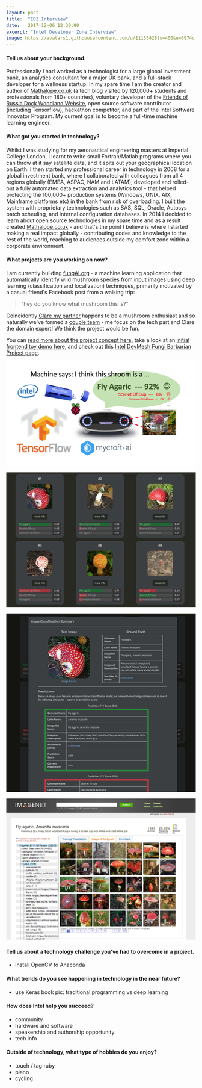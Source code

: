 ```yaml
---
layout: post
title:  "IDZ Interview"
date:   2017-12-06 12:30:00
excerpt: "Intel Developer Zone Interview"
image: https://avatars1.githubusercontent.com/u/11135428?s=400&u=6974cfe92abcde2c79bcf492b31cb9908c5c1818&v=4
---
```


#### Tell us about your background.

Professionally I had worked as a technologist for a large global investment bank, an analytics consultant for a major UK bank, and a full-stack developer for a wellness startup. In my spare time I am the creator and author of [Mathalope.co.uk](http://mathalope.co.uk/) (a tech blog visited by 120,000+ students and professionals from 180+ countries), voluntary developer of the [Friends of Russia Dock Woodland Website](http://fordw.org/), open source software contributor (including Tensorflow), hackathon competitor, and part of the Intel Software Innovator Program. My current goal is to become a full-time machine learning engineer.

#### What got you started in technology?

Whilst I was studying for my aeronautical engineering masters at Imperial College London, I learnt to write small Fortran/Matlab programs where you can throw at it say satellite data, and it spits out your geographical location on Earth. I then started my professional career in technology in 2008 for a global investment bank, where I collaborated with colleagues from all 4 regions globally (EMEA, ASPAC, NAM and LATAM), developed and rolled-out a fully automated data extraction and analytics tool - that helped protecting the 100,000+ production systems (Windows, UNIX, AIX, Mainframe platforms etc) in the bank from risk of overloading. I built the system with proprietary technologies such as SAS, SQL, Oracle, Autosys batch scheuling, and internal configuration databases. In 2014 I decided to learn about open source technologies in my spare time and as a result created [Mathalope.co.uk](http://mathalope.co.uk/) - and that's the point I believe is where I started making a real impact globally - contributing codes and knowledge to the rest of the world, reaching to audiences outside my comfort zone within a corporate environment.

#### What projects are you working on now?

I am currently building [fungAI.org](http://fungai.org/) - a machine learning application that automatically identify wild mushroom species from input images using deep learning (classification and localization) techniques, primarily motivated by a casual friend's Facebook post from a walking trip:
 
 > "hey do you know what mushroom this is?"
  
Coincidently [Clare my partner](https://twitter.com/lemon_disco) happens to be a mushroom enthusiast and so naturally we've formed a [couple team](http://127.0.0.1:4000/team/) - me focus on the tech part and Clare the domain expert! We think the project would be fun.

You can [read more about the project concept here](http://fungai.org/concept/), take a look at an [initial frontend toy demo here](https://fungai-react-ui.herokuapp.com/fungpredict), and check out this [Intel DevMesh Fungi Barbarian Project page](https://devmesh.intel.com/projects/fungi-barbarian).

![fungi-barbarian-concept-v2.png](/images/blog/fungi-barbarian-concept-v2.png)

![fungai-poc-1.png](/images/blog/fungai-poc-1.png)

![fungai-poc-2.png](/images/blog/fungai-poc-2.png)

![fungai-poc-3.png](/images/blog/fungai-poc-3.png)

#### Tell us about a technology challenge you’ve had to overcome in a project.



- install OpenCV to Anaconda

#### What trends do you see happening in technology in the near future?

- use Keras book pic: traditional programming vs deep learning

#### How does Intel help you succeed?

- community
- hardware and software
- speakership and authorship opportunity
- tech info

#### Outside of technology, what type of hobbies do you enjoy?

- touch / tag ruby
- piano
- cycling
